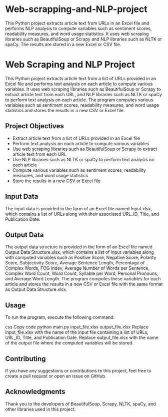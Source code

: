 # Web-scrapping-and-NLP-project
This Python project extracts article text from URLs in an Excel file and performs NLP analysis to compute variables such as sentiment scores, readability measures, and word usage statistics. It uses web scraping libraries such as BeautifulSoup or Scrapy and NLP libraries such as NLTK or spaCy. The results are stored in a new Excel or CSV file.


# Web Scraping and NLP Project

This Python project extracts article text from a list of URLs provided in an Excel file and performs text analysis on each article to compute various variables. It uses web scraping libraries such as BeautifulSoup or Scrapy to extract article text from each URL, and NLP libraries such as NLTK or spaCy to perform text analysis on each article. The program computes various variables such as sentiment scores, readability measures, and word usage statistics and stores the results in a new CSV or Excel file.

## Project Objectives

* Extract article text from a list of URLs provided in an Excel file
* Perform text analysis on each article to compute various variables
* Use web scraping libraries such as BeautifulSoup or Scrapy to extract article text from each URL
* Use NLP libraries such as NLTK or spaCy to perform text analysis on each article
* Compute various variables such as sentiment scores, readability measures, and word usage statistics
* Store the results in a new CSV or Excel file

## Input Data

The input data is provided in the form of an Excel file named Input.xlsx, which contains a list of URLs along with their associated URL_ID, Title, and Publication Date.

## Output Data

The output data structure is provided in the form of an Excel file named Output Data Structure.xlsx, which contains a list of input variables along with computed variables such as Positive Score, Negative Score, Polarity Score, Subjectivity Score, Average Sentence Length, Percentage of Complex Words, FOG Index, Average Number of Words per Sentence, Complex Word Count, Word Count, Syllable per Word, Personal Pronouns, and Average Word Length. The program computes these variables for each article and stores the results in a new CSV or Excel file with the same format as Output Data Structure.xlsx.

## Usage

To run the program, execute the following command:

css
Copy code
python main.py input_file.xlsx output_file.xlsx
Replace input_file.xlsx with the name of the input file containing a list of URLs, URL_ID, Title, and Publication Date. Replace output_file.xlsx with the name of the output file where the computed variables will be stored.

## Contributing

If you have any suggestions or contributions to this project, feel free to create a pull request or open an issue on GitHub.


## Acknowledgments

Thank you to the developers of BeautifulSoup, Scrapy, NLTK, spaCy, and other libraries used in this project.
